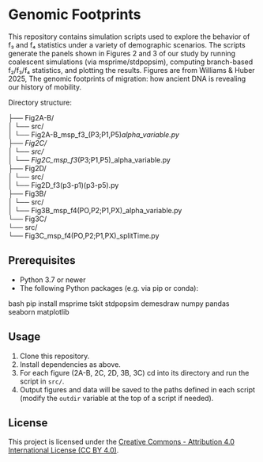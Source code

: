 # Genomic Footprints

This repository contains simulation scripts used to explore the behavior of f₃ and f₄ statistics under a variety of demographic scenarios. The scripts generate the panels shown in Figures 2 and 3 of our study by running coalescent simulations (via msprime/stdpopsim), computing branch-based f₂/f₃/f₄ statistics, and plotting the results. Figures are from Williams & Huber 2025, The genomic footprints of migration: how ancient DNA is revealing our history of mobility.

Directory structure:

├── Fig2A-B/  
│   └── src/  
│       └── Fig2A-B_msp_f3_(P3;P1,P5)_alpha_variable.py  
├── Fig2C/  
│   └── src/  
│       └── Fig2C_msp_f3_(P3;P1,P5)_alpha_variable.py  
├── Fig2D/  
│   └── src/  
│       └── Fig2D_f3(p3-p1)(p3-p5).py  
├── Fig3B/  
│   └── src/  
│       └── Fig3B_msp_f4(PO,P2;P1,PX)_alpha_variable.py  
└── Fig3C/  
    └── src/  
        └── Fig3C_msp_f4(PO,P2;P1,PX)_splitTime.py  

## Prerequisites

- Python 3.7 or newer  
- The following Python packages (e.g. via pip or conda):

bash pip install msprime tskit stdpopsim demesdraw numpy pandas seaborn matplotlib


## Usage

1. Clone this repository.  
2. Install dependencies as above.  
3. For each figure (2A-B, 2C, 2D, 3B, 3C) cd into its directory and run the script in `src/`.  
4. Output figures and data will be saved to the paths defined in each script (modify the `outdir` variable at the top of a script if needed).

## License
This project is licensed under the [Creative Commons - Attribution 4.0 International License (CC BY 4.0)](https://creativecommons.org/licenses/by/4.0/legalcode "Creative Commons - Attribution 4.0 International License (CC BY 4.0)").
     

